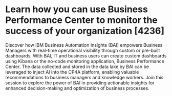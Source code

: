 # Learn how you can use Business Performance Center to monitor the success of your organization [4236]

Discover how IBM Business Automation Insights (BAI) empowers Business Managers with real-time operational visibility through custom or pre-built dashboards. With BAI, IT and business users can create custom dashboards using Kibana or the no-code monitoring application, Business Performance Center. The data collected and stored in the data lake by BAI can be leveraged to inject AI into the CP4A platform, enabling valuable recommendations to business managers and knowledge workers. Join this session to explore the power of BAI in providing actionable insights for enhanced decision-making and optimization of business processes.
